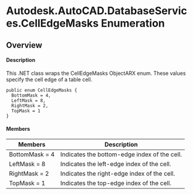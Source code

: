 # Autodesk.AutoCAD.DatabaseServices.CellEdgeMasks Enumeration

## Overview

#### Description
This .NET class wraps the CellEdgeMasks ObjectARX enum. 
These values specify the cell edge of a table cell.
```text
public enum CellEdgeMasks {
  BottomMask = 4,
  LeftMask = 8,
  RightMask = 2,
  TopMask = 1
}
```

#### Members
| Members | Description |
| --- | --- |
| BottomMask = 4 | Indicates the bottom-edge index of the cell. |
| LeftMask = 8 | Indicates the left-edge index of the cell. |
| RightMask = 2 | Indicates the right-edge index of the cell. |
| TopMask = 1 | Indicates the top-edge index of the cell. |